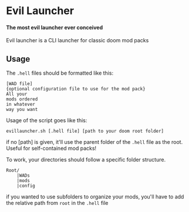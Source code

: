 # Evil Launcher
#### The most evil launcher ever conceived

Evil launcher is a CLI launcher for classic doom mod packs


## Usage

The `.hell` files should be formatted like this:

```
[WAD file]
{optional configuration file to use for the mod pack}
All your
mods ordered
in whatever
way you want
```

Usage of the script goes like this:
```
evillauncher.sh [.hell file] [path to your doom root folder]
```
if no [path] is given, it'll use the parent folder of the `.hell` file as the root. Useful for self-contained mod packs!

To work, your directories should follow a specific folder structure.
```
Root/
    |WADs
    |mods
    |config
```
if you wanted to use subfolders to organize your mods, you'll have to add the relative path from `root` in the `.hell` file
